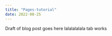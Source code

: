 ```yaml
---
title: "Pages-tutorial"
date: 2022-08-25
---
```


Draft of blog post goes here
  lalalalalala
  tab works
